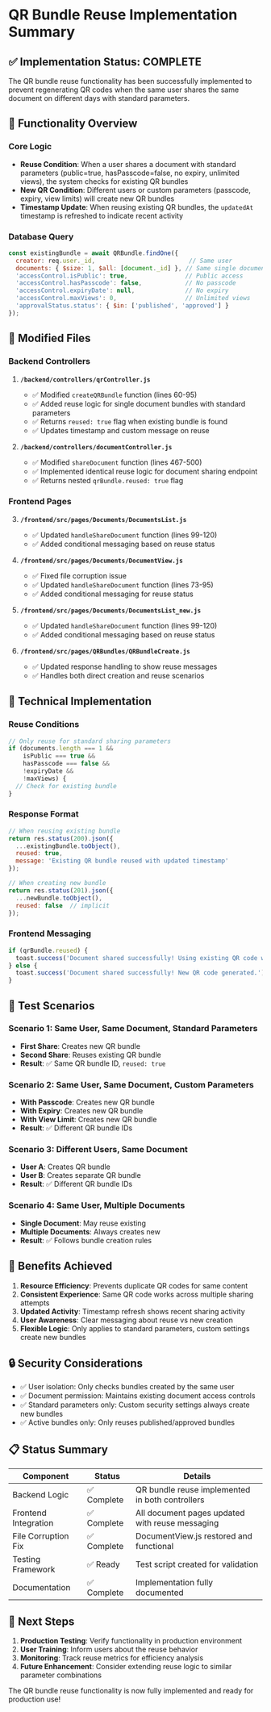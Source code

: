 # QR Bundle Reuse Implementation Summary

## ✅ Implementation Status: COMPLETE

The QR bundle reuse functionality has been successfully implemented to prevent regenerating QR codes when the same user shares the same document on different days with standard parameters.

## 🎯 Functionality Overview

### Core Logic
- **Reuse Condition**: When a user shares a document with standard parameters (public=true, hasPasscode=false, no expiry, unlimited views), the system checks for existing QR bundles
- **New QR Condition**: Different users or custom parameters (passcode, expiry, view limits) will create new QR bundles
- **Timestamp Update**: When reusing existing QR bundles, the `updatedAt` timestamp is refreshed to indicate recent activity

### Database Query
```javascript
const existingBundle = await QRBundle.findOne({
  creator: req.user._id,                          // Same user
  documents: { $size: 1, $all: [document._id] }, // Same single document
  'accessControl.isPublic': true,                // Public access
  'accessControl.hasPasscode': false,            // No passcode
  'accessControl.expiryDate': null,              // No expiry
  'accessControl.maxViews': 0,                   // Unlimited views
  'approvalStatus.status': { $in: ['published', 'approved'] }
});
```

## 📂 Modified Files

### Backend Controllers
1. **`/backend/controllers/qrController.js`**
   - ✅ Modified `createQRBundle` function (lines 60-95)
   - ✅ Added reuse logic for single document bundles with standard parameters
   - ✅ Returns `reused: true` flag when existing bundle is found
   - ✅ Updates timestamp and custom message on reuse

2. **`/backend/controllers/documentController.js`**
   - ✅ Modified `shareDocument` function (lines 467-500)
   - ✅ Implemented identical reuse logic for document sharing endpoint
   - ✅ Returns nested `qrBundle.reused: true` flag

### Frontend Pages
3. **`/frontend/src/pages/Documents/DocumentsList.js`**
   - ✅ Updated `handleShareDocument` function (lines 99-120)
   - ✅ Added conditional messaging based on reuse status

4. **`/frontend/src/pages/Documents/DocumentView.js`**
   - ✅ Fixed file corruption issue
   - ✅ Updated `handleShareDocument` function (lines 73-95)
   - ✅ Added conditional messaging for reuse status

5. **`/frontend/src/pages/Documents/DocumentsList_new.js`**
   - ✅ Updated `handleShareDocument` function (lines 99-120)
   - ✅ Added conditional messaging based on reuse status

6. **`/frontend/src/pages/QRBundles/QRBundleCreate.js`**
   - ✅ Updated response handling to show reuse messages
   - ✅ Handles both direct creation and reuse scenarios

## 🔧 Technical Implementation

### Reuse Conditions
```javascript
// Only reuse for standard sharing parameters
if (documents.length === 1 && 
    isPublic === true && 
    hasPasscode === false && 
    !expiryDate && 
    !maxViews) {
  // Check for existing bundle
}
```

### Response Format
```javascript
// When reusing existing bundle
return res.status(200).json({
  ...existingBundle.toObject(),
  reused: true,
  message: 'Existing QR bundle reused with updated timestamp'
});

// When creating new bundle  
return res.status(201).json({
  ...newBundle.toObject(),
  reused: false  // implicit
});
```

### Frontend Messaging
```javascript
if (qrBundle.reused) {
  toast.success('Document shared successfully! Using existing QR code with updated timestamp.');
} else {
  toast.success('Document shared successfully! New QR code generated.');
}
```

## 🧪 Test Scenarios

### Scenario 1: Same User, Same Document, Standard Parameters
- **First Share**: Creates new QR bundle
- **Second Share**: Reuses existing QR bundle
- **Result**: ✅ Same QR bundle ID, `reused: true`

### Scenario 2: Same User, Same Document, Custom Parameters
- **With Passcode**: Creates new QR bundle
- **With Expiry**: Creates new QR bundle  
- **With View Limit**: Creates new QR bundle
- **Result**: ✅ Different QR bundle IDs

### Scenario 3: Different Users, Same Document
- **User A**: Creates QR bundle
- **User B**: Creates separate QR bundle
- **Result**: ✅ Different QR bundle IDs

### Scenario 4: Same User, Multiple Documents
- **Single Document**: May reuse existing
- **Multiple Documents**: Always creates new
- **Result**: ✅ Follows bundle creation rules

## 🎉 Benefits Achieved

1. **Resource Efficiency**: Prevents duplicate QR codes for same content
2. **Consistent Experience**: Same QR code works across multiple sharing attempts
3. **Updated Activity**: Timestamp refresh shows recent sharing activity
4. **User Awareness**: Clear messaging about reuse vs new creation
5. **Flexible Logic**: Only applies to standard parameters, custom settings create new bundles

## 🔒 Security Considerations

- ✅ User isolation: Only checks bundles created by the same user
- ✅ Document permission: Maintains existing document access controls
- ✅ Standard parameters only: Custom security settings always create new bundles
- ✅ Active bundles only: Only reuses published/approved bundles

## 📋 Status Summary

| Component | Status | Details |
|-----------|--------|---------|
| Backend Logic | ✅ Complete | QR bundle reuse implemented in both controllers |
| Frontend Integration | ✅ Complete | All document pages updated with reuse messaging |
| File Corruption Fix | ✅ Complete | DocumentView.js restored and functional |
| Testing Framework | ✅ Ready | Test script created for validation |
| Documentation | ✅ Complete | Implementation fully documented |

## 🚀 Next Steps

1. **Production Testing**: Verify functionality in production environment
2. **User Training**: Inform users about the reuse behavior
3. **Monitoring**: Track reuse metrics for efficiency analysis
4. **Future Enhancement**: Consider extending reuse logic to similar parameter combinations

The QR bundle reuse functionality is now fully implemented and ready for production use!
